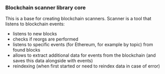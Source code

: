 ### Blockchain scanner library core

This is a base for creating blockchain scanners. Scanner is a tool that listens to blockchain events:
 - listens to new blocks
 - checks if reorgs are performed
 - listens to specific events (for Ethereum, for example by topic) from found blocks
 - allows to extract additional data for events from the blockchain (and saves this data alongside with events)
 - reindexing (when first started or need to reindex data in case of error)